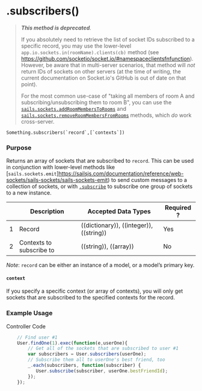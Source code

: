 # .subscribers()

> _**This method is deprecated**._
>
> If you absolutely need to retrieve the list of socket IDs subscribed to a specific record, you may use the lower-level `app.io.sockets.in(roomName).clients(cb)` method (see https://github.com/socketio/socket.io/#namespaceclientsfnfunction). However, be aware that in multi-server scenarios, that method will _not_ return IDs of sockets on other servers (at the time of writing, the current documentation on Socket.io's GitHub is out of date on that point).
>
>For the most common use-case of "taking all members of room A and subscribing/unsubscribing them to room B", you can use the [`sails.sockets.addRoomMembersToRooms`](http://sailsjs.com/documentation/reference/web-sockets/sails-sockets/add-room-members-to-rooms) and [`sails.sockets.removeRoomMembersFromRooms`](http://sailsjs.com/documentation/reference/web-sockets/sails-sockets/remove-room-members-from-rooms) methods, which _do_ work cross-server.

```
Something.subscribers(`record`,[`contexts`])
```


### Purpose
Returns an array of sockets that are subscribed to `record`.  This can be used in conjunction with lower-level methods like [`sails.sockets.emit`]https://sailsjs.com/documentation/reference/web-sockets/sails-sockets/sails-sockets-emit) to send custom messages to a collection of sockets, or with [`.subscribe`](http://sailsjs.com/documentation/reference/web-sockets/resourceful-pubsub/subscribe.html) to subscribe one group of sockets to a new instance.

|   |     Description     | Accepted Data Types | Required ? |
|---|---------------------|---------------------|------------|
| 1 | Record   | ((dictionary)), ((integer)), ((string))  | Yes        |
| 2 | Contexts to subscribe to | ((string)), ((array)) |  No |

*Note*: `record` can be either an instance of a model, or a model&rsquo;s primary key.

#### `context`

If you specify a specific context (or array of contexts), you will only get sockets that are subscribed to the specified contexts for the record.

### Example Usage
Controller Code
```javascript
    // Find user #1
    User.findOne(1).exec(function(e,userOne){
        // Get all of the sockets that are subscribed to user #1
        var subscribers = User.subscribers(userOne);
        // Subscribe them all to userOne's best friend, too
        _.each(subscribers, function(subscriber) {
           User.subscribe(subscriber, userOne.bestFriendId);
        });
    });

```

<docmeta name="displayName" value=".subscribers()">
<docmeta name="pageType" value="method">
<docmeta name="isDeprecated" value="true">
